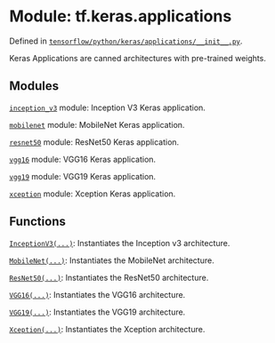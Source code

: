 <div itemscope itemtype="http://developers.google.com/ReferenceObject">
<meta itemprop="name" content="tf.keras.applications" />
</div>

# Module: tf.keras.applications



Defined in [`tensorflow/python/keras/applications/__init__.py`](https://www.tensorflow.org/code/tensorflow/python/keras/applications/__init__.py).

Keras Applications are canned architectures with pre-trained weights.

## Modules

[`inception_v3`](../../tf/keras/applications/inception_v3.md) module: Inception V3 Keras application.

[`mobilenet`](../../tf/keras/applications/mobilenet.md) module: MobileNet Keras application.

[`resnet50`](../../tf/keras/applications/resnet50.md) module: ResNet50 Keras application.

[`vgg16`](../../tf/keras/applications/vgg16.md) module: VGG16 Keras application.

[`vgg19`](../../tf/keras/applications/vgg19.md) module: VGG19 Keras application.

[`xception`](../../tf/keras/applications/xception.md) module: Xception Keras application.

## Functions

[`InceptionV3(...)`](../../tf/keras/applications/InceptionV3.md): Instantiates the Inception v3 architecture.

[`MobileNet(...)`](../../tf/keras/applications/MobileNet.md): Instantiates the MobileNet architecture.

[`ResNet50(...)`](../../tf/keras/applications/ResNet50.md): Instantiates the ResNet50 architecture.

[`VGG16(...)`](../../tf/keras/applications/VGG16.md): Instantiates the VGG16 architecture.

[`VGG19(...)`](../../tf/keras/applications/VGG19.md): Instantiates the VGG19 architecture.

[`Xception(...)`](../../tf/keras/applications/Xception.md): Instantiates the Xception architecture.


